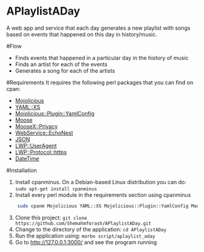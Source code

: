APlaylistADay
=============

A web app and service that each day generates a new playlist with songs based on events that happened on this day in history/music.

#Flow
* Finds events that happened in a particular day in the history of music
* Finds an artist for each of the events
* Generates a song for each of the artists

#Requirements
 It requires the following perl packages that you can find on cpan:
* [Mojolicious](http://search.cpan.org/~sri/Mojolicious-4.24/lib/Mojolicious.pm)
* [YAML::XS](http://search.cpan.org/~ingy/YAML-LibYAML-0.41/lib/YAML/XS.pm)
* [Mojolicious::Plugin::YamlConfig](http://search.cpan.org/~data/Mojolicious-Plugin-YamlConfig-0.1.5/lib/Mojolicious/Plugin/YamlConfig.pm)
* [Moose](http://search.cpan.org/~ether/Moose-2.1005/lib/Moose.pm)
* [MooseX::Privacy](http://search.cpan.org/~franckc/MooseX-Privacy-0.05/lib/MooseX/Privacy.pm)
* [WebService::EchoNest](http://search.cpan.org/~nickl/WebService-EchoNest-0.007/lib/WebService/EchoNest.pm)
* [JSON](http://search.cpan.org/~makamaka/JSON-2.90/lib/JSON.pm)
* [LWP::UserAgent](http://search.cpan.org/~gaas/libwww-perl-6.05/lib/LWP/UserAgent.pm)
* [LWP::Protocol::https](http://search.cpan.org/~gaas/LWP-Protocol-https-6.04/lib/LWP/Protocol/https.pm)
* [DateTime](http://search.cpan.org/~drolsky/DateTime-1.03/lib/DateTime.pm)

#Installation
 1. Install cpanminus. On a Debian-based Linux distribution you can do:
     `sudo apt-get install cpanminus`
 2. Install every perl module in the requirements section using cpanminus

``` bash
    sudo cpanm Mojolicious YAML::XS Mojolicious::Plugin::YamlConfig Moose MooseX::Privacy WebService::EchoNest JSON LWP::UserAgent LWP::Protocol::https DateTime
```
 3. Clone this project:
    `git clone https://github.com/Shemahmforash/APlaylistADay.git`
 4. Change to the directory of the application:
    `cd APlaylistADay`
 5. Run the application using:
    `morbo script/aplaylist_aday`
 6. Go to http://127.0.0.1:3000/ and see the program running
